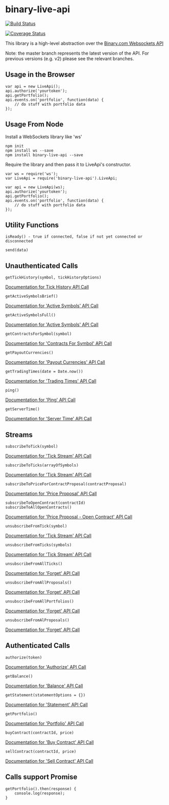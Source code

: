 # binary-live-api

[![Build Status](https://travis-ci.org/binary-com/binary-live-api.svg?branch=master)](https://travis-ci.org/binary-com/binary-live-api)

[![Coverage Status](https://coveralls.io/repos/github/binary-com/binary-live-api/badge.svg?branch=master)](https://coveralls.io/github/binary-com/binary-live-api?branch=master)

This library is a high-level abstraction over the [Binary.com Websockets API](https://developers.binary.com)

Note: the master branch represents the latest version of the API. For previous versions (e.g. v2) please see the relevant branches.

## Usage in the Browser

```
var api = new LiveApi();
api.authorize('yourtoken');
api.getPortfolio();
api.events.on('portfolio', function(data) {
    // do stuff with portfolio data
});
```

## Usage From Node

Install a WebSockets library like 'ws'

```
npm init
npm install ws --save
npm install binary-live-api --save
```

Require the library and then pass it to LiveApi's constructor.

```
var ws = require('ws');
var LiveApi = require('binary-live-api').LiveApi;

var api = new LiveApi(ws);
api.authorize('yourtoken');
api.getPortfolio();
api.events.on('portfolio', function(data) {
    // do stuff with portfolio data
});
```

## Utility Functions

```
isReady() - true if connected, false if not yet connected or disconnected
```

```
send(data)
```

## Unauthenticated Calls

```
getTickHistory(symbol, tickHistoryOptions)
```

[Documentation for Tick History API Call](https://developers.binary.com/api/#ticks)

```
getActiveSymbolsBrief()
```

[Documentation for 'Active Symbols' API Call](https://developers.binary.com/api/#active_symbols)

```
getActiveSymbolsFull()
```

[Documentation for 'Active Symbols' API Call](https://developers.binary.com/api/#active_symbols)

```
getContractsForSymbol(symbol)
```

[Documentation for 'Contracts For Symbol' API Call](https://developers.binary.com/api/#contracts_for)

```
getPayoutCurrencies()
```

[Documentation for 'Payout Currencies' API Call](https://developers.binary.com/api/#payout_currencies)

```
getTradingTimes(date = Date.now())
```

[Documentation for 'Trading Times' API Call](https://developers.binary.com/api/#trading_times)

```
ping()
```

[Documentation for 'Ping' API Call](https://developers.binary.com/api/#ping)

```
getServerTime()
```

[Documentation for 'Server Time' API Call](https://developers.binary.com/api/#time)


## Streams

```
subscribeToTick(symbol)
```

[Documentation for 'Tick Stream' API Call](https://developers.binary.com/api/#tick)

```
subscribeToTicks(arrayOfSymbols)
```

[Documentation for 'Tick Stream' API Call](https://developers.binary.com/api/#tick)

```
subscribeToPriceForContractProposal(contractProposal)
```

[Documentation for 'Price Proposal' API Call](https://developers.binary.com/api/#proposal)

```
subscribeToOpenContract(contractId)
subscribeToAllOpenContracts()
```

[Documentation for 'Price Proposal - Open Contract' API Call](https://developers.binary.com/api/#proposal_open_contract)

```
unsubscribeFromTick(symbol)
```

[Documentation for 'Tick Stream' API Call](https://developers.binary.com/api/#tick)

```
unsubscribeFromTicks(symbols)
```

[Documentation for 'Tick Stream' API Call](https://developers.binary.com/api/#tick)

```
unsubscribeFromAllTicks()
```

[Documentation for 'Forget' API Call](https://developers.binary.com/api/#forget)

```
unsubscribeFromAllProposals()
```

[Documentation for 'Forget' API Call](https://developers.binary.com/api/#forget)

```
unsubscribeFromAllPortfolios()
```

[Documentation for 'Forget' API Call](https://developers.binary.com/api/#forget)

```
unsubscribeFromAlProposals()
```

[Documentation for 'Forget' API Call](https://developers.binary.com/api/#forget)


## Authenticated Calls

```
authorize(token)
```

[Documentation for 'Authorize' API Call](https://developers.binary.com/api/#authorize)

```
getBalance()
```

[Documentation for 'Balance' API Call](https://developers.binary.com/api/#balance)

```
getStatement(statementOptions = {})
```

[Documentation for 'Statement' API Call](https://developers.binary.com/api/#statement)

```
getPortfolio()
```

[Documentation for 'Portfolio' API Call](https://developers.binary.com/api/#portfolio)

```
buyContract(contractId, price)
```

[Documentation for 'Buy Contract' API Call](https://developers.binary.com/api/#buy)

```
sellContract(contractId, price)
```

[Documentation for 'Sell Contract' API Call](https://developers.binary.com/api/#sell)


## Calls support Promise

```
getPortfolio().then(response) {
    console.log(response);
}
```
